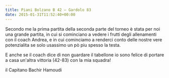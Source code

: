 ```yaml
---
title: Piani Bolzano B 42 – Gardolo 83
date: 2015-01-31T11:52:40+00:00
---
```

Secondo me la prima partita della seconda parte del torneo è stata per noi una grande partita, in cui si cominciano a vedere i frutti degli allenamenti con il coach Andrea, e in cui cominciamo a renderci conto delle nostre vere potenzialita se solo usassimo un pò piu spesso la testa.

E anche se il coach dice di non guardare il tabellone io sono felice di portare a casa un'altra vittoria (42-83) con la mia squadra!

il Capitano Bachir Hamoudi